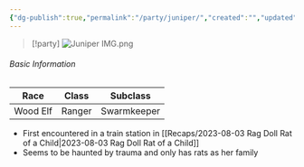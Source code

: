 ```yaml
---
{"dg-publish":true,"permalink":"/party/juniper/","created":"","updated":""}
---
```




> [!party]
> ![Juniper IMG.png](/img/user/z_Assets/Juniper%20IMG.png)

###### Basic Information

| **Race** | **Class** | **Subclass** |
| -------- | --------- | ------------ |
| Wood Elf    | Ranger   | Swarmkeeper  |

- First encountered in a train station in [[Recaps/2023-08-03 Rag Doll Rat of a Child\|2023-08-03 Rag Doll Rat of a Child]]
- Seems to be haunted by trauma and only has rats as her family 